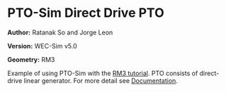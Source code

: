 # PTO-Sim Direct Drive PTO

**Author:**	Ratanak So and Jorge Leon

**Version:** 	WEC-Sim v5.0

**Geometry:**	RM3

Example of using PTO-Sim with the [RM3 tutorial](http://wec-sim.github.io/WEC-Sim/tutorials.html#two-body-point-absorber-rm3).
PTO consists of direct-drive linear generator.
For more detail see [Documentation](http://wec-sim.github.io/WEC-Sim/features.html#tutotrial-rm3-with-pto-sim).